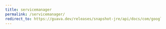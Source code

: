 ```yaml
---
title: servicemanager
permalink: /servicemanager/
redirect_to: https://guava.dev/releases/snapshot-jre/api/docs/com/google/common/util/concurrent/ServiceManager.html
---
```

